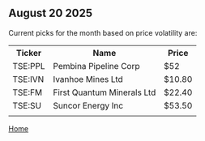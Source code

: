 <h2>August 20 2025</h2>
<P>Current picks for the month based on price volatility are:</p>

<table>
  <tr>
    <th>Ticker</th>
    <th>Name</th>
    <th>Price</th>
  </tr>
  <tr>
    <td>TSE:PPL</td>
    <td>Pembina Pipeline Corp</td>
    <td>$52</td>
  </tr>
  <tr>
    <td>TSE:IVN</td>
    <td>Ivanhoe Mines Ltd</td>
    <td>$10.80</td>
  </tr>
  <tr>
    <td>TSE:FM</td>
    <td>First Quantum Minerals Ltd</td>
    <td>$22.40</td>
  </tr>
  <tr>
    <td>TSE:SU</td>
    <td>Suncor Energy Inc</td>
    <td>$53.50</td>
  </tr>
    <tr>
    <td></td>
    <td></td>
    <td></td>
  </tr>
</table>

<a href=..\..>Home</a>
